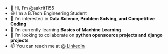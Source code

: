 - 👋 Hi, I’m @aakrit1155
- 😃 I'm a B.Tech Engineering Student
- 👀 I’m interested in <b>Data Science, Problem Solving, and Competitive Coding</b>
- 🌱 I’m currently learning <b>Basics of Machine Learning</b>
- 💞️ I’m looking to collaborate on <b>python opensource projects and django projects</b>
- 📫 You can reach me at  @<a href="https://www.linkedin.com/in/aakrit-sharma-lamsal-854b34142"> LinkedIn</a>

<!---
aakrit1155/aakrit1155 is a ✨ special ✨ repository because its `README.md` (this file) appears on your GitHub profile.
You can click the Preview link to take a look at your changes.
--->


